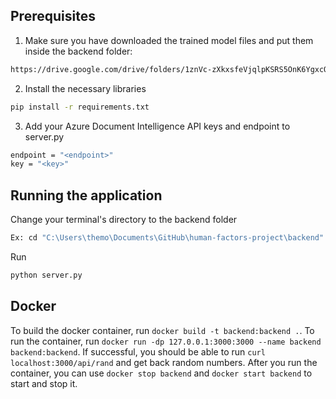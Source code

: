 ## Prerequisites
1) Make sure you have downloaded the trained model files and put them inside the backend folder:
```bash
https://drive.google.com/drive/folders/1znVc-zXkxsfeVjqlpKSRS5OnK6YgxcOO?usp=drive_link
```
2) Install the necessary libraries
```bash
pip install -r requirements.txt
```

3) Add your Azure Document Intelligence API keys and endpoint to server.py
```bash
endpoint = "<endpoint>"
key = "<key>"
````

## Running the application
Change your terminal's directory to the backend folder
```bash
Ex: cd "C:\Users\themo\Documents\GitHub\human-factors-project\backend"
```
Run
```bash
python server.py
```

## Docker

To build the docker container, run `docker build -t backend:backend .`.
To run the container, run `docker run -dp 127.0.0.1:3000:3000 --name backend backend:backend`.
If successful, you should be able to run `curl localhost:3000/api/rand` and get back random numbers.
After you run the container, you can use `docker stop backend` and `docker start backend` to start and stop it.
